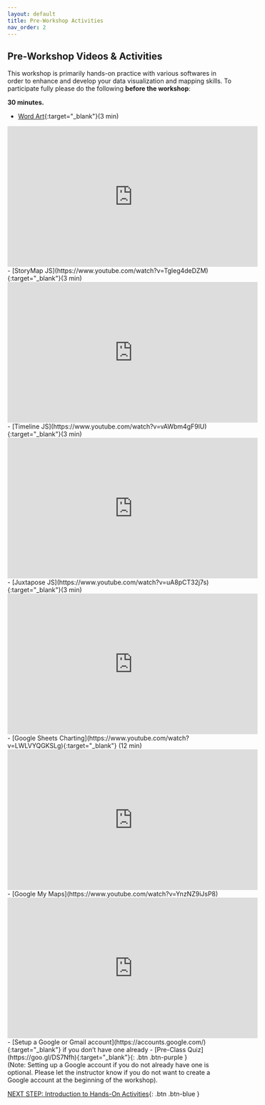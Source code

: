 ```yaml
---
layout: default
title: Pre-Workshop Activities
nav_order: 2
---
```

## Pre-Workshop Videos & Activities
This workshop is primarily hands-on practice with various softwares in order to enhance and develop your data visualization and mapping skills.  To participate fully please do the following **before the workshop**:

**30 minutes.**<br>
- [Word Art](https://www.youtube.com/watch?v=SDJNhvC7nDg){:target="_blank"}(3 min)
<iframe width="560" height="315" src="https://www.youtube.com/embed/SDJNhvC7nDg" title="YouTube video player" frameborder="0" allow="accelerometer; autoplay; clipboard-write; encrypted-media; gyroscope; picture-in-picture" allowfullscreen></iframe>
- [StoryMap JS](https://www.youtube.com/watch?v=Tgleg4deDZM){:target="_blank"}(3 min)
<iframe width="560" height="315" src="https://www.youtube.com/embed/Tgleg4deDZM" title="YouTube video player" frameborder="0" allow="accelerometer; autoplay; clipboard-write; encrypted-media; gyroscope; picture-in-picture" allowfullscreen></iframe>
- [Timeline JS](https://www.youtube.com/watch?v=vAWbm4gF9lU){:target="_blank"}(3 min)
<iframe width="560" height="315" src="https://www.youtube.com/embed/vAWbm4gF9lU" title="YouTube video player" frameborder="0" allow="accelerometer; autoplay; clipboard-write; encrypted-media; gyroscope; picture-in-picture" allowfullscreen></iframe>
- [Juxtapose JS](https://www.youtube.com/watch?v=uA8pCT32j7s){:target="_blank"}(3 min)
<iframe width="560" height="315" src="https://www.youtube.com/embed/uA8pCT32j7s" title="YouTube video player" frameborder="0" allow="accelerometer; autoplay; clipboard-write; encrypted-media; gyroscope; picture-in-picture" allowfullscreen></iframe>
- [Google Sheets Charting](https://www.youtube.com/watch?v=LWLVYQGKSLg){:target="_blank"} (12 min)
<iframe width="560" height="315" src="https://www.youtube.com/embed/LWLVYQGKSLg" title="YouTube video player" frameborder="0" allow="accelerometer; autoplay; clipboard-write; encrypted-media; gyroscope; picture-in-picture" allowfullscreen></iframe>
- [Google My Maps](https://www.youtube.com/watch?v=YnzNZ9iJsP8)
<iframe width="560" height="315" src="https://www.youtube.com/embed/YnzNZ9iJsP8" title="YouTube video player" frameborder="0" allow="accelerometer; autoplay; clipboard-write; encrypted-media; gyroscope; picture-in-picture" allowfullscreen></iframe>
- [Setup a Google or Gmail account](https://accounts.google.com/){:target="_blank"} if you don’t have one already
- [Pre-Class Quiz](https://goo.gl/DS7Nfh){:target="_blank"}{: .btn .btn-purple }<br>
(Note: Setting up a Google account if you do not already have one is optional. Please let the instructor know if you do not want to create a Google account at the beginning of the workshop).

[NEXT STEP: Introduction to Hands-On Activities](activities-intro.html){: .btn .btn-blue }
